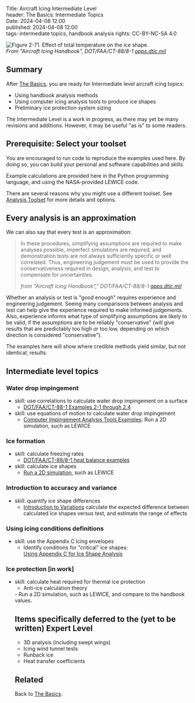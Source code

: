 Title: Aircraft Icing Intermediate Level   
header: The Basics: Intermediate Topics  
Date: 2024-04-08 12:00  
published: 2024-04-08 12:00  
tags: intermediate topics, handbook analysis 
rights: CC-BY-NC-SA 4.0  

![Figure 2-71. Effect of total temperature on the ice shape.](/images/FAA%20Handbook%20volume%201%2FFigure%202-71%20crop.png)  
_From "Aircraft Icing Handbook", DOT/FAA/CT-88/8-1 [apps.dtic.mil](https://apps.dtic.mil/sti/pdfs/ADA238039.pdf)_  
 
## Summary  

After [The Basics]({filename}basics.md), 
you are ready for Intermediate level aircraft icing topics:  

- Using handbook analysis methods  
- Using computer icing analysis tools to produce ice shapes  
- Preliminary ice protection system sizing  

The Intermediate Level is a work in progress, as there may yet be many revisions and additions. 
However, it may be useful "as is" to some readers. 

## Prerequisite: Select your toolset  

You are encouraged to run code to reproduce the examples used here. 
By doing so, you can build your personal and software capabilities and skills.  

Example calculations are provided here in the Python programming language, 
and using the NASA-provided LEWICE code. 

There are several reasons why you might use a different toolset. 
See [Analysis Toolset]({filename}intermediate_toolset.md) for more details and options.  

## Every analysis is an approximation  

We can also say that every test is an approximation:  

> In these procedures, simplifying assumptions are required to
make analyses possible, imperfect simulations are required, and demonstration tests are not always
sufficiently specific or well correlated. Thus, engineering judgement must be used to provide the
conservativeness required in design, analysis, and test to compensate for uncertainties.  
> 
>_from "Aircraft Icing Handbook"," DOT/FAA/CT-88/8-1 [apps.dtic.mil](https://apps.dtic.mil/sti/pdfs/ADA238039.pdf)_  

Whether an analysis or test is "good enough" requires experience and engineering judgement. 
Seeing many comparisons between analysis and test can help give the experience required to make informed judgements. 
Also, experience informs what type of simplifying assumptions are likely to be valid, 
if the assumptions are to be reliably "conservative" 
(will give results that are predictably too high or too low, 
depending on which direction is considered "conservative").  

The examples here will show where credible methods yield similar, 
but not identical, results.  

<a name="intermediate-topics"></a>  
## Intermediate level topics   

### Water drop impingement  

- skill: use correlations to calculate water drop impingement on a surface  
    - [DOT/FAA/CT-88-1 Examples 2-1 through 2.4]({filename}intermediate_water_catch_examples.md)  
- skill: use equations of motion to calculate water drop impingement  
    - [Computer Impingement Analysis Tools Examples]({filename}intermediate_lewice_impingement.md): Run a 2D simulation, such as LEWICE    

### Ice formation  

- skill: calculate freezing rates  
    - [DOT/FAA/CT-88/8-1 heat balance examples]({filename}intermediate_heat_balance_examples.md)  
- skill: calculate ice shapes  
    - [Run a 2D simulation]({filename}intermediate_lewice_freezing.md), such as LEWICE  

### Introduction to accuracy and variance  
 
- skill: quantify ice shape differences  
    - [Introduction to Variations]({filename}intermediate_variance.md) calculate the expected difference between calculated ice shapes versus test,
and estimate the range of effects   

### Using icing conditions definitions  

- skill: use the Appendix C icing envelopes  
    - Identify conditions for "critical" ice shapes:   
[Using Appendix C for Ice Shape Analysis]({filename}intermediate_using_app_c.md)   

### Ice protection [in work]  
 
- skill: calculate heat required for thermal ice protection  
    - Anti-ice calculation theory    
    <!--
[Anti-Ice Heating Calculations Theory]({filename}intermediate_anti_ice_theory.md)  
  -->
    - ADS-4 "Aircraft A" Wing Anti-icing example  
    <!--
[Anti-Ice Heat Required Calculations]({filename}intermediate_anti_ice_heat_required.md)   
-->
    - Run a 2D simulation, such as LEWICE, and compare to the handbook values.  

## Items specifically deferred to the (yet to be written) Expert Level  

- 3D analysis (including swept wings)  
- Icing wind tunnel tests  
- Runback ice  
- Heat transfer coefficients  

## Related  

Back to [The Basics]({filename}basics.md).  
